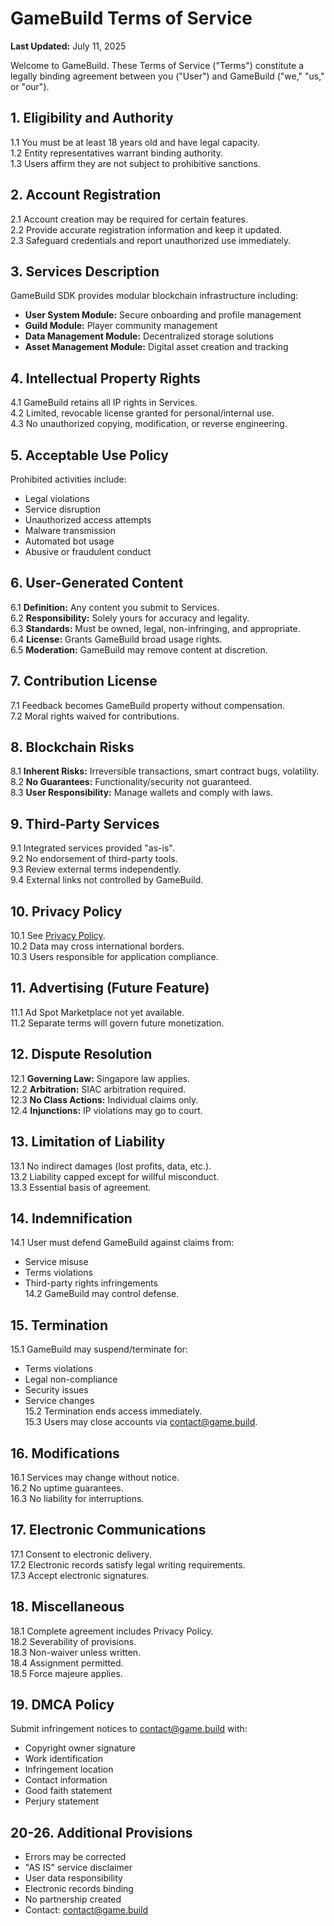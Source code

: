 # GameBuild Terms of Service  
**Last Updated:** July 11, 2025  

Welcome to GameBuild. These Terms of Service ("Terms") constitute a legally binding agreement between you ("User") and GameBuild ("we," "us," or "our").

## 1. Eligibility and Authority
1.1 You must be at least 18 years old and have legal capacity.  
1.2 Entity representatives warrant binding authority.  
1.3 Users affirm they are not subject to prohibitive sanctions.

## 2. Account Registration
2.1 Account creation may be required for certain features.  
2.2 Provide accurate registration information and keep it updated.  
2.3 Safeguard credentials and report unauthorized use immediately.

## 3. Services Description
GameBuild SDK provides modular blockchain infrastructure including:
- **User System Module:** Secure onboarding and profile management  
- **Guild Module:** Player community management  
- **Data Management Module:** Decentralized storage solutions  
- **Asset Management Module:** Digital asset creation and tracking  

## 4. Intellectual Property Rights
4.1 GameBuild retains all IP rights in Services.  
4.2 Limited, revocable license granted for personal/internal use.  
4.3 No unauthorized copying, modification, or reverse engineering.

## 5. Acceptable Use Policy
Prohibited activities include:
- Legal violations  
- Service disruption  
- Unauthorized access attempts  
- Malware transmission  
- Automated bot usage  
- Abusive or fraudulent conduct  

## 6. User-Generated Content
6.1 **Definition:** Any content you submit to Services.  
6.2 **Responsibility:** Solely yours for accuracy and legality.  
6.3 **Standards:** Must be owned, legal, non-infringing, and appropriate.  
6.4 **License:** Grants GameBuild broad usage rights.  
6.5 **Moderation:** GameBuild may remove content at discretion.

## 7. Contribution License
7.1 Feedback becomes GameBuild property without compensation.  
7.2 Moral rights waived for contributions.

## 8. Blockchain Risks
8.1 **Inherent Risks:** Irreversible transactions, smart contract bugs, volatility.  
8.2 **No Guarantees:** Functionality/security not guaranteed.  
8.3 **User Responsibility:** Manage wallets and comply with laws.

## 9. Third-Party Services
9.1 Integrated services provided "as-is".  
9.2 No endorsement of third-party tools.  
9.3 Review external terms independently.  
9.4 External links not controlled by GameBuild.

## 10. Privacy Policy
10.1 See [Privacy Policy](https://github.com/GameBuildOffical/docs/blob/main/privacy.md).  
10.2 Data may cross international borders.  
10.3 Users responsible for application compliance.

## 11. Advertising (Future Feature)
11.1 Ad Spot Marketplace not yet available.  
11.2 Separate terms will govern future monetization.

## 12. Dispute Resolution
12.1 **Governing Law:** Singapore law applies.  
12.2 **Arbitration:** SIAC arbitration required.  
12.3 **No Class Actions:** Individual claims only.  
12.4 **Injunctions:** IP violations may go to court.

## 13. Limitation of Liability
13.1 No indirect damages (lost profits, data, etc.).  
13.2 Liability capped except for willful misconduct.  
13.3 Essential basis of agreement.

## 14. Indemnification
14.1 User must defend GameBuild against claims from:  
- Service misuse  
- Terms violations  
- Third-party rights infringements  
14.2 GameBuild may control defense.

## 15. Termination
15.1 GameBuild may suspend/terminate for:  
- Terms violations  
- Legal non-compliance  
- Security issues  
- Service changes  
15.2 Termination ends access immediately.  
15.3 Users may close accounts via [contact@game.build](mailto:contact@game.build).

## 16. Modifications
16.1 Services may change without notice.  
16.2 No uptime guarantees.  
16.3 No liability for interruptions.

## 17. Electronic Communications
17.1 Consent to electronic delivery.  
17.2 Electronic records satisfy legal writing requirements.  
17.3 Accept electronic signatures.

## 18. Miscellaneous
18.1 Complete agreement includes Privacy Policy.  
18.2 Severability of provisions.  
18.3 Non-waiver unless written.  
18.4 Assignment permitted.  
18.5 Force majeure applies.

## 19. DMCA Policy
Submit infringement notices to [contact@game.build](mailto:contact@game.build) with:  
- Copyright owner signature  
- Work identification  
- Infringement location  
- Contact information  
- Good faith statement  
- Perjury statement  

## 20-26. Additional Provisions
- Errors may be corrected  
- "AS IS" service disclaimer  
- User data responsibility  
- Electronic records binding  
- No partnership created  
- Contact: [contact@game.build](mailto:contact@game.build)  
